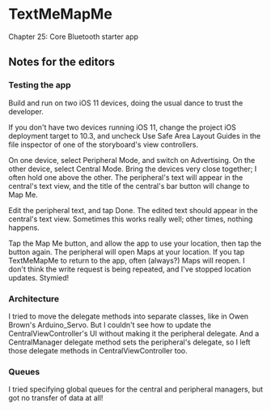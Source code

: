 #  TextMeMapMe

Chapter 25: Core Bluetooth starter app

## Notes for the editors

### Testing the app

Build and run on two iOS 11 devices, doing the usual dance to trust the developer.

If you don't have two devices running iOS 11, change the project iOS deployment target to 10.3, and uncheck Use Safe Area Layout Guides in the file inspector of one of the storyboard's view controllers.

On one device, select Peripheral Mode, and switch on Advertising. On the other device, select Central Mode. Bring the devices very close together; I often hold one above the other. The peripheral's text will appear in the central's text view, and the title of the central's bar button will change to Map Me.

Edit the peripheral text, and tap Done. The edited text should appear in the central's text view. Sometimes this works really well; other times, nothing happens.

Tap the Map Me button, and allow the app to use your location, then tap the button again. The peripheral will open Maps at your location. If you tap TextMeMapMe to return to the app, often (always?) Maps will reopen. I don't think the write request is being repeated, and I've stopped location updates. Stymied!

### Architecture

I tried to move the delegate methods into separate classes, like in Owen Brown's Arduino_Servo. But I couldn't see how to update the CentralViewController's UI without making it the peripheral delegate. And a CentralManager delegate method sets the peripheral's delegate, so I left those delegate methods in CentralViewController too.

### Queues

I tried specifying global queues for the central and peripheral managers, but got no transfer of data at all!

